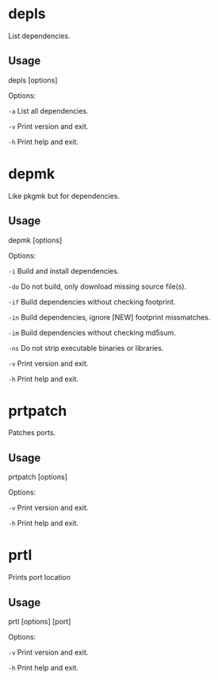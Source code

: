 # depls

List dependencies.

## Usage

depls [options]

Options:

`-a` List all dependencies.

`-v` Print version and exit.

`-h` Print help and exit.


# depmk

Like pkgmk but for dependencies.

## Usage

depmk [options]

Options:

`-i` Build and install dependencies.

`-do` Do not build, only download missing source file(s).

`-if` Build dependencies without checking footprint.

`-in` Build dependencies, ignore [NEW] footprint missmatches.

`-im` Build dependencies without checking md5sum.

`-ns` Do not strip executable binaries or libraries.

`-v` Print version and exit.

`-h` Print help and exit.


# prtpatch

Patches ports.

## Usage

prtpatch [options]

Options:

`-v` Print version and exit.

`-h` Print help and exit.


# prtl

Prints port location

## Usage

prtl [options] [port]

Options:

`-v` Print version and exit.

`-h` Print help and exit.
